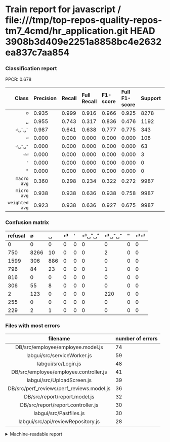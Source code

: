 # Train report for javascript / file:///tmp/top-repos-quality-repos-tm7_4cmd/hr_application.git HEAD 3908b3d409e2251a8858bc4e2632ea837c7aa854

### Classification report

PPCR: 0.678

| Class | Precision | Recall | Full Recall | F1-score | Full F1-score | Support | Full Support | PPCR |
|------:|:----------|:-------|:------------|:---------|:---------|:--------|:-------------|:-----|
| `∅` | 0.935| 0.999| 0.916| 0.966| 0.925| 8278| 9028| 0.917 |
| `␣` | 0.955| 0.743| 0.317| 0.836| 0.476| 1192| 2791| 0.427 |
| `⏎␣⁻␣⁻` | 0.987| 0.641| 0.638| 0.777| 0.775| 343| 345| 0.994 |
| `⏎` | 0.000| 0.000| 0.000| 0.000| 0.000| 108| 904| 0.119 |
| `⏎␣⁺␣⁺` | 0.000| 0.000| 0.000| 0.000| 0.000| 63| 369| 0.171 |
| `⏎⏎` | 0.000| 0.000| 0.000| 0.000| 0.000| 3| 232| 0.013 |
| `'` | 0.000| 0.000| 0.000| 0.000| 0.000| 0| 816| 0.000 |
| `"` | 0.000| 0.000| 0.000| 0.000| 0.000| 0| 255| 0.000 |
| `macro avg` | 0.360| 0.298| 0.234| 0.322| 0.272| 9987| 14740| 0.678 |
| `micro avg` | 0.938| 0.938| 0.636| 0.938| 0.758| 9987| 14740| 0.678 |
| `weighted avg` | 0.923| 0.938| 0.636| 0.927| 0.675| 9987| 14740| 0.678 |

### Confusion matrix

|refusal|  ∅| ␣| ⏎| '| ⏎␣⁺␣⁺| ⏎␣⁻␣⁻| "| ⏎⏎| 
|:---|:---|:---|:---|:---|:---|:---|:---|:---|
|0 |0 |0 |0 |0 |0 |0 |0 |0 |
|750 |8266 |10 |0 |0 |0 |2 |0 |0 |
|1599 |306 |886 |0 |0 |0 |0 |0 |0 |
|796 |84 |23 |0 |0 |0 |1 |0 |0 |
|816 |0 |0 |0 |0 |0 |0 |0 |0 |
|306 |55 |8 |0 |0 |0 |0 |0 |0 |
|2 |123 |0 |0 |0 |0 |220 |0 |0 |
|255 |0 |0 |0 |0 |0 |0 |0 |0 |
|229 |2 |1 |0 |0 |0 |0 |0 |0 |

### Files with most errors

| filename | number of errors|
|:----:|:-----|
| DB/src/employee/employee.model.js | 74 |
| labgui/src/serviceWorker.js | 59 |
| labgui/src/Login.js | 48 |
| DB/src/employee/employee.controller.js | 41 |
| labgui/src/UploadScreen.js | 39 |
| DB/src/perf_reviews/perf_reviews.model.js | 36 |
| DB/src/report/report.model.js | 32 |
| DB/src/report/report.controller.js | 30 |
| labgui/src/Pastfiles.js | 30 |
| labgui/src/api/reviewRepository.js | 28 |

<details>
    <summary>Machine-readable report</summary>
```json
{
  "cl_report": {"\"": {"f1-score": 0.0, "precision": 0.0, "recall": 0.0, "support": 0}, "\u0027": {"f1-score": 0.0, "precision": 0.0, "recall": 0.0, "support": 0}, "macro avg": {"f1-score": 0.32240337126054985, "precision": 0.35959745462354653, "recall": 0.29790479775002987, "support": 9987}, "micro avg": {"f1-score": 0.9384199459297087, "precision": 0.9384199459297087, "recall": 0.9384199459297087, "support": 9987}, "weighted avg": {"f1-score": 0.927151617754601, "precision": 0.9232435466226503, "recall": 0.9384199459297087, "support": 9987}, "\u2205": {"f1-score": 0.9659927544700246, "precision": 0.9354911724762336, "recall": 0.998550374486591, "support": 8278}, "\u23ce": {"f1-score": 0.0, "precision": 0.0, "recall": 0.0, "support": 108}, "\u23ce\u23ce": {"f1-score": 0.0, "precision": 0.0, "recall": 0.0, "support": 3}, "\u23ce\u2423\u207a\u2423\u207a": {"f1-score": 0.0, "precision": 0.0, "recall": 0.0, "support": 63}, "\u23ce\u2423\u207b\u2423\u207b": {"f1-score": 0.7773851590106007, "precision": 0.9865470852017937, "recall": 0.641399416909621, "support": 343}, "\u2423": {"f1-score": 0.8358490566037735, "precision": 0.9547413793103449, "recall": 0.7432885906040269, "support": 1192}},
  "cl_report_full": {"\"": {"f1-score": 0.0, "precision": 0.0, "recall": 0.0, "support": 255}, "\u0027": {"f1-score": 0.0, "precision": 0.0, "recall": 0.0, "support": 816}, "macro avg": {"f1-score": 0.27206958619941035, "precision": 0.35959745462354653, "recall": 0.23384075328051332, "support": 14740}, "micro avg": {"f1-score": 0.7580377724754317, "precision": 0.9384199459297087, "recall": 0.6358208955223881, "support": 14740}, "weighted avg": {"f1-score": 0.675164807607065, "precision": 0.7768423500112095, "recall": 0.6358208955223881, "support": 14740}, "\u2205": {"f1-score": 0.925436632333184, "precision": 0.9354911724762336, "recall": 0.9155959237926451, "support": 9028}, "\u23ce": {"f1-score": 0.0, "precision": 0.0, "recall": 0.0, "support": 904}, "\u23ce\u23ce": {"f1-score": 0.0, "precision": 0.0, "recall": 0.0, "support": 232}, "\u23ce\u2423\u207a\u2423\u207a": {"f1-score": 0.0, "precision": 0.0, "recall": 0.0, "support": 369}, "\u23ce\u2423\u207b\u2423\u207b": {"f1-score": 0.7746478873239436, "precision": 0.9865470852017937, "recall": 0.6376811594202898, "support": 345}, "\u2423": {"f1-score": 0.4764721699381554, "precision": 0.9547413793103449, "recall": 0.3174489430311716, "support": 2791}},
  "ppcr": 0.6775440976933514
}
```
</details>
